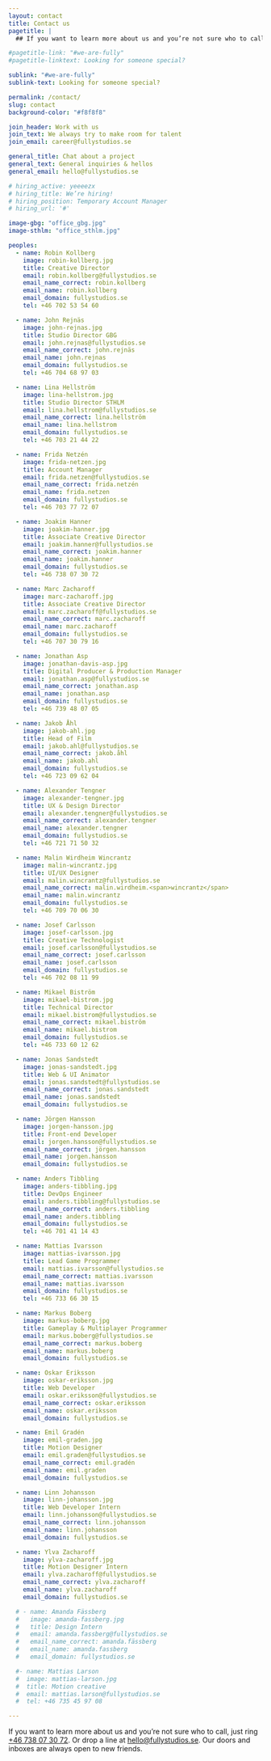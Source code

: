 ```yaml
---
layout: contact
title: Contact us
pagetitle: |
  ## If you want to learn more about us and you’re not sure who to call, just drop a line at [hello@&shy;fullystudios.se](mailto:hello@fullystudios.se). Our doors and inboxes are always open to new friends.

#pagetitle-link: "#we-are-fully"
#pagetitle-linktext: Looking for someone special?

sublink: "#we-are-fully"
sublink-text: Looking for someone special?

permalink: /contact/
slug: contact
background-color: "#f8f8f8"

join_header: Work with us
join_text: We always try to make room for talent
join_email: career@fullystudios.se

general_title: Chat about a project
general_text: General inquiries & hellos
general_email: hello@fullystudios.se

# hiring_active: yeeeezx
# hiring_title: We’re hiring!
# hiring_position: Temporary Account Manager
# hiring_url: '#'

image-gbg: "office_gbg.jpg"
image-sthlm: "office_sthlm.jpg"

peoples:
  - name: Robin Kollberg
    image: robin-kollberg.jpg
    title: Creative Director
    email: robin.kollberg@fullystudios.se
    email_name_correct: robin.kollberg
    email_name: robin.kollberg
    email_domain: fullystudios.se
    tel: +46 702 53 54 60

  - name: John Rejnäs
    image: john-rejnas.jpg
    title: Studio Director GBG
    email: john.rejnas@fullystudios.se
    email_name_correct: john.rejnäs
    email_name: john.rejnas
    email_domain: fullystudios.se
    tel: +46 704 68 97 03

  - name: Lina Hellström
    image: lina-hellstrom.jpg
    title: Studio Director STHLM
    email: lina.hellstrom@fullystudios.se
    email_name_correct: lina.hellström
    email_name: lina.hellstrom
    email_domain: fullystudios.se
    tel: +46 703 21 44 22

  - name: Frida Netzén
    image: frida-netzen.jpg
    title: Account Manager
    email: frida.netzen@fullystudios.se
    email_name_correct: frida.netzén
    email_name: frida.netzen
    email_domain: fullystudios.se
    tel: +46 703 77 72 07

  - name: Joakim Hanner
    image: joakim-hanner.jpg
    title: Associate Creative Director
    email: joakim.hanner@fullystudios.se
    email_name_correct: joakim.hanner
    email_name: joakim.hanner
    email_domain: fullystudios.se
    tel: +46 738 07 30 72

  - name: Marc Zacharoff
    image: marc-zacharoff.jpg
    title: Associate Creative Director
    email: marc.zacharoff@fullystudios.se
    email_name_correct: marc.zacharoff
    email_name: marc.zacharoff
    email_domain: fullystudios.se
    tel: +46 707 30 79 16

  - name: Jonathan Asp
    image: jonathan-davis-asp.jpg
    title: Digital Producer & Production Manager
    email: jonathan.asp@fullystudios.se
    email_name_correct: jonathan.asp
    email_name: jonathan.asp
    email_domain: fullystudios.se
    tel: +46 739 48 07 05

  - name: Jakob Åhl
    image: jakob-ahl.jpg
    title: Head of Film
    email: jakob.ahl@fullystudios.se
    email_name_correct: jakob.åhl
    email_name: jakob.ahl
    email_domain: fullystudios.se
    tel: +46 723 09 62 04

  - name: Alexander Tengner
    image: alexander-tengner.jpg
    title: UX & Design Director
    email: alexander.tengner@fullystudios.se
    email_name_correct: alexander.tengner
    email_name: alexander.tengner
    email_domain: fullystudios.se
    tel: +46 721 71 50 32

  - name: Malin Wirdheim Wincrantz
    image: malin-wincrantz.jpg
    title: UI/UX Designer
    email: malin.wincrantz@fullystudios.se
    email_name_correct: malin.wirdheim.<span>wincrantz</span>
    email_name: malin.wincrantz
    email_domain: fullystudios.se
    tel: +46 709 70 06 30

  - name: Josef Carlsson
    image: josef-carlsson.jpg
    title: Creative Technologist
    email: josef.carlsson@fullystudios.se
    email_name_correct: josef.carlsson
    email_name: josef.carlsson
    email_domain: fullystudios.se
    tel: +46 702 08 11 99

  - name: Mikael Biström
    image: mikael-bistrom.jpg
    title: Technical Director
    email: mikael.bistrom@fullystudios.se
    email_name_correct: mikael.biström
    email_name: mikael.bistrom
    email_domain: fullystudios.se
    tel: +46 733 60 12 62

  - name: Jonas Sandstedt
    image: jonas-sandstedt.jpg
    title: Web & UI Animator
    email: jonas.sandstedt@fullystudios.se
    email_name_correct: jonas.sandstedt
    email_name: jonas.sandstedt
    email_domain: fullystudios.se

  - name: Jörgen Hansson
    image: jorgen-hansson.jpg
    title: Front-end Developer
    email: jorgen.hansson@fullystudios.se
    email_name_correct: jörgen.hansson
    email_name: jorgen.hansson
    email_domain: fullystudios.se

  - name: Anders Tibbling
    image: anders-tibbling.jpg
    title: DevOps Engineer
    email: anders.tibbling@fullystudios.se
    email_name_correct: anders.tibbling
    email_name: anders.tibbling
    email_domain: fullystudios.se
    tel: +46 701 41 14 43

  - name: Mattias Ivarsson
    image: mattias-ivarsson.jpg
    title: Lead Game Programmer
    email: mattias.ivarsson@fullystudios.se
    email_name_correct: mattias.ivarsson
    email_name: mattias.ivarsson
    email_domain: fullystudios.se
    tel: +46 733 66 30 15

  - name: Markus Boberg
    image: markus-boberg.jpg
    title: Gameplay & Multiplayer Programmer
    email: markus.boberg@fullystudios.se
    email_name_correct: markus.boberg
    email_name: markus.boberg
    email_domain: fullystudios.se

  - name: Oskar Eriksson
    image: oskar-eriksson.jpg
    title: Web Developer
    email: oskar.eriksson@fullystudios.se
    email_name_correct: oskar.eriksson
    email_name: oskar.eriksson
    email_domain: fullystudios.se

  - name: Emil Gradén
    image: emil-graden.jpg
    title: Motion Designer
    email: emil.graden@fullystudios.se
    email_name_correct: emil.gradén
    email_name: emil.graden
    email_domain: fullystudios.se

  - name: Linn Johansson
    image: linn-johansson.jpg
    title: Web Developer Intern
    email: linn.johansson@fullystudios.se
    email_name_correct: linn.johansson
    email_name: linn.johansson
    email_domain: fullystudios.se

  - name: Ylva Zacharoff
    image: ylva-zacharoff.jpg
    title: Motion Designer Intern
    email: ylva.zacharoff@fullystudios.se
    email_name_correct: ylva.zacharoff
    email_name: ylva.zacharoff
    email_domain: fullystudios.se

  # - name: Amanda Fässberg
  #   image: amanda-fassberg.jpg
  #   title: Design Intern
  #   email: amanda.fassberg@fullystudios.se
  #   email_name_correct: amanda.fässberg
  #   email_name: amanda.fassberg
  #   email_domain: fullystudios.se

  #- name: Mattias Larson
  #  image: mattias-larson.jpg
  #  title: Motion creative
  #  email: mattias.larson@fullystudios.se
  #  tel: +46 735 45 97 08

---
```


If you want to learn more about us and you’re not sure who to call, just ring [+46 738 07 30 72](tel:+46738073072). Or drop a line at [hello@fullystudios.se](mailto:hello@fullystudios.se). Our doors and inboxes are always open to new friends.
